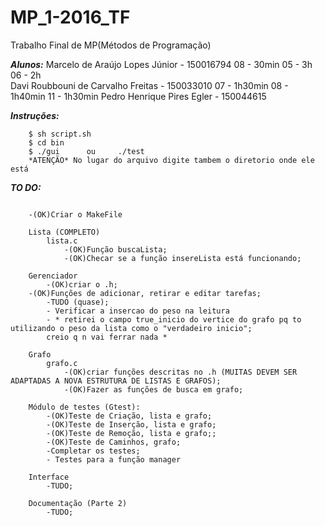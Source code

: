 # MP_1-2016_TF
Trabalho Final de MP(Métodos de Programação)  

***Alunos:***
Marcelo de Araújo Lopes Júnior - 150016794 08 - 30min 05 - 3h 06 - 2h  
Davi Roubbouni de Carvalho Freitas - 150033010  07 - 1h30min 08 - 1h40min 11 - 1h30min
Pedro Henrique Pires Egler - 150044615  

***Instruções:***
```
	$ sh script.sh
	$ cd bin
	$ ./gui      ou     ./test
	*ATENÇÃO* No lugar do arquivo digite tambem o diretorio onde ele está
```

***TO DO:***
```
    
	-(OK)Criar o MakeFile

	Lista (COMPLETO)
  		lista.c
    		-(OK)Função buscaLista;
    		-(OK)Checar se a função insereLista está funcionando;

    Gerenciador
    	-(OK)criar o .h;
	-(OK)Funções de adicionar, retirar e editar tarefas;
        -TUDO (quase);
        - Verificar a insercao do peso na leitura
        - * retirei o campo true_inicio do vertice do grafo pq to utilizando o peso da lista como o "verdadeiro inicio";
        creio q n vai ferrar nada *

    Grafo
    	grafo.c
    		-(OK)criar funções descritas no .h (MUITAS DEVEM SER ADAPTADAS A NOVA ESTRUTURA DE LISTAS E GRAFOS);
            -(OK)Fazer as funções de busca em grafo;

    Módulo de testes (Gtest):
        -(OK)Teste de Criação, lista e grafo;
        -(OK)Teste de Inserção, lista e grafo;
        -(OK)Teste de Remoção, lista e grafo;;
        -(OK)Teste de Caminhos, grafo;
    	-Completar os testes;
        - Testes para a função manager

    Interface
    	-TUDO;

    Documentação (Parte 2)
    	-TUDO;
```
